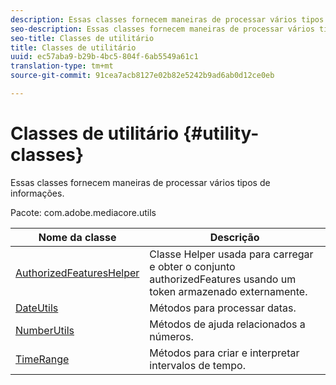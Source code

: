 ```yaml
---
description: Essas classes fornecem maneiras de processar vários tipos de informações.
seo-description: Essas classes fornecem maneiras de processar vários tipos de informações.
seo-title: Classes de utilitário
title: Classes de utilitário
uuid: ec57aba9-b29b-4bc5-804f-6ab5549a61c1
translation-type: tm+mt
source-git-commit: 91cea7acb8127e02b82e5242b9ad6ab0d12ce0eb

---
```



# Classes de utilitário {#utility-classes}

Essas classes fornecem maneiras de processar vários tipos de informações.

Pacote: com.adobe.mediacore.utils

<!-- 

Comment Type: draft
(https://help.adobe.com/en_US/primetime/api/psdk/asdoc-dhls_1.4/com/adobe/mediacore/utils/package-summary.html)

-->

| Nome da classe | Descrição |
|---|---|
| [AuthorizedFeaturesHelper](https://help.adobe.com/en_US/primetime/api/psdk/asdoc-dhls_1.4/com/adobe/mediacore/utils/AuthorizedFeaturesHelper.html) | Classe Helper usada para carregar e obter o conjunto authorizedFeatures usando um token armazenado externamente. |
| [DateUtils](https://help.adobe.com/en_US/primetime/api/psdk/asdoc-dhls_1.4/com/adobe/mediacore/utils/DateUtils.html) | Métodos para processar datas. |
| [NumberUtils](https://help.adobe.com/en_US/primetime/api/psdk/asdoc-dhls_1.4/com/adobe/mediacore/utils/NumberUtils.html) | Métodos de ajuda relacionados a números. |
| [TimeRange](https://help.adobe.com/en_US/primetime/api/psdk/javadoc_1.4/com/adobe/mediacore/utils/TimeRange.html) | Métodos para criar e interpretar intervalos de tempo. |


